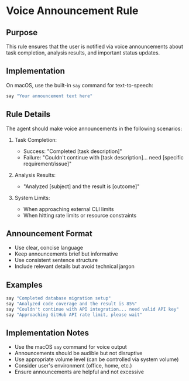 # Voice Announcement Rule

## Purpose
This rule ensures that the user is notified via voice announcements about task completion, analysis results, and important status updates.

## Implementation
On macOS, use the built-in `say` command for text-to-speech:
```bash
say "Your announcement text here"
```

## Rule Details
The agent should make voice announcements in the following scenarios:

1. Task Completion:
   - Success: "Completed [task description]"
   - Failure: "Couldn't continue with [task description]... need [specific requirement/issue]"

2. Analysis Results:
   - "Analyzed [subject] and the result is [outcome]"

3. System Limits:
   - When approaching external CLI limits
   - When hitting rate limits or resource constraints

## Announcement Format
- Use clear, concise language
- Keep announcements brief but informative
- Use consistent sentence structure
- Include relevant details but avoid technical jargon

## Examples
```bash
say "Completed database migration setup"
say "Analyzed code coverage and the result is 85%"
say "Couldn't continue with API integration... need valid API key"
say "Approaching GitHub API rate limit, please wait"
```

## Implementation Notes
- Use the macOS `say` command for voice output
- Announcements should be audible but not disruptive
- Use appropriate volume level (can be controlled via system volume)
- Consider user's environment (office, home, etc.)
- Ensure announcements are helpful and not excessive 